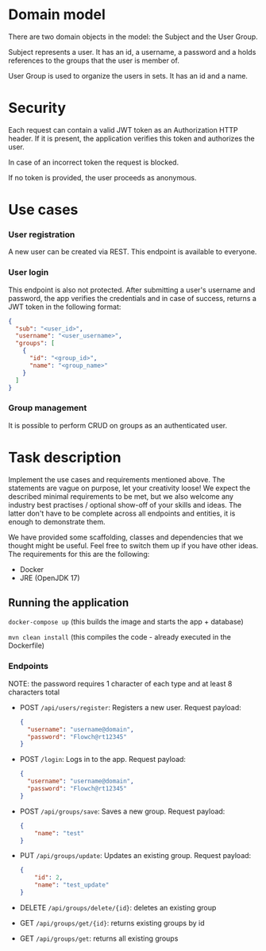 # Domain model

There are two domain objects in the model: the Subject and the User Group.

Subject represents a user. It has an id, a username, a password and a holds references to the groups that the user is member of.

User Group is used to organize the users in sets. It has an id and a name. 

# Security

Each request can contain a valid JWT token as an Authorization HTTP header. If it is present, 
the application verifies this token and authorizes the user.

In case of an incorrect token the request is blocked.

If no token is provided, the user proceeds as anonymous.

# Use cases

### User registration

A new user can be created via REST. This endpoint is available to everyone.

### User login

This endpoint is also not protected. After submitting a user's username and password, the app verifies the credentials and
in case of success, returns a JWT token in the following format:

```json
{
  "sub": "<user_id>",
  "username": "<user_username>",
  "groups": [
    {
      "id": "<group_id>",
      "name": "<group_name>"
    }
  ]
}
```

### Group management

It is possible to perform CRUD on groups as an authenticated user.

# Task description

Implement the use cases and requirements mentioned above. The statements are vague on purpose, let your creativity loose!
We expect the described minimal requirements to be met, but we also welcome any industry best practises / optional show-off
of your skills and ideas. The latter don't have to be complete across all endpoints and entities, it is enough to demonstrate them.

We have provided some scaffolding, classes and dependencies that we thought might be useful. 
Feel free to switch them up if you have other ideas. The requirements for this are the following:

* Docker
* JRE (OpenJDK 17)

## Running the application

```docker-compose up``` (this builds the image and starts the app + database)

```mvn clean install``` (this compiles the code - already executed in the Dockerfile)

### Endpoints
NOTE: the password requires 1 character of each type and at least 8 characters total

* POST `/api/users/register`: Registers a new user. Request payload:
  ```json
  {
    "username": "username@domain",
    "password": "Flowch@rt12345"
  }
  ```

* POST `/login`: Logs in to the app. Request payload:
  ```json
  {
    "username": "username@domain",
    "password": "Flowch@rt12345"
  }
  ```

* POST `/api/groups/save`: Saves a new group. Request payload:
  ```json
  {
      "name": "test"
  }
  ```

* PUT `/api/groups/update`: Updates an existing group. Request payload:
  ```json
  {
      "id": 2,
      "name": "test_update"
  }
  ```

* DELETE `/api/groups/delete/{id}`: deletes an existing group
* GET `/api/groups/get/{id}`: returns existing groups by id
* GET `/api/groups/get`: returns all existing groups
